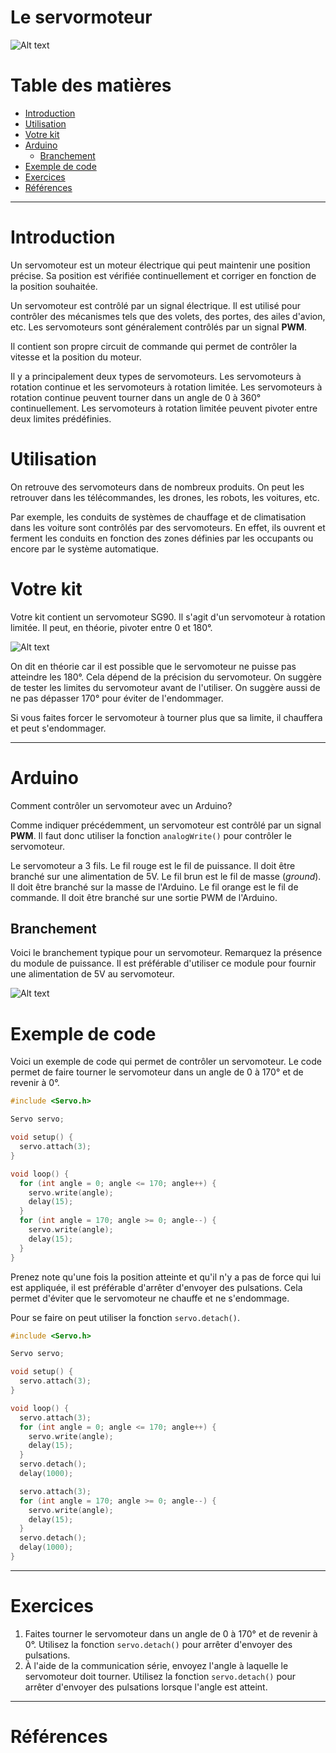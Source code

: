 # Le servormoteur <!-- omit in toc -->

![Alt text](c07_servo/servo-samples.jpg)

# Table des matières <!-- omit in toc -->
- [Introduction](#introduction)
- [Utilisation](#utilisation)
- [Votre kit](#votre-kit)
- [Arduino](#arduino)
  - [Branchement](#branchement)
- [Exemple de code](#exemple-de-code)
- [Exercices](#exercices)
- [Références](#références)

---

# Introduction
Un servomoteur est un moteur électrique qui peut maintenir une position précise. Sa position est vérifiée continuellement et corriger en fonction de la position souhaitée.

Un servomoteur est contrôlé par un signal électrique. Il est utilisé pour contrôler des mécanismes tels que des volets, des portes, des ailes d'avion, etc. Les servomoteurs sont généralement contrôlés par un signal **PWM**.

Il contient son propre circuit de commande qui permet de contrôler la vitesse et la position du moteur.

Il y a principalement deux types de servomoteurs. Les servomoteurs à rotation continue et les servomoteurs à rotation limitée. Les servomoteurs à rotation continue peuvent tourner dans un angle de 0 à 360° continuellement. Les servomoteurs à rotation limitée peuvent pivoter entre deux limites prédéfinies.

# Utilisation
On retrouve des servomoteurs dans de nombreux produits. On peut les retrouver dans les télécommandes, les drones, les robots, les voitures, etc.

Par exemple, les conduits de systèmes de chauffage et de climatisation dans les voiture sont contrôlés par des servomoteurs. En effet, ils ouvrent et ferment les conduits en fonction des zones définies par les occupants ou encore par le système automatique.

# Votre kit
Votre kit contient un servomoteur SG90. Il s'agit d'un servomoteur à rotation limitée. Il peut, en théorie, pivoter entre 0 et 180°.

![Alt text](sg90.jpg)

On dit en théorie car il est possible que le servomoteur ne puisse pas atteindre les 180°. Cela dépend de la précision du servomoteur. On suggère de tester les limites du servomoteur avant de l'utiliser. On suggère aussi de ne pas dépasser 170° pour éviter de l'endommager.

Si vous faites forcer le servomoteur à tourner plus que sa limite, il chauffera et peut s'endommager.

---

# Arduino
Comment contrôler un servomoteur avec un Arduino?

Comme indiquer précédemment, un servomoteur est contrôlé par un signal **PWM**. Il faut donc utiliser la fonction `analogWrite()` pour contrôler le servomoteur.

Le servomoteur a 3 fils. Le fil rouge est le fil de puissance. Il doit être branché sur une alimentation de 5V. Le fil brun est le fil de masse (*ground*). Il doit être branché sur la masse de l'Arduino. Le fil orange est le fil de commande. Il doit être branché sur une sortie PWM de l'Arduino.

## Branchement
Voici le branchement typique pour un servomoteur. Remarquez la présence du module de puissance. Il est préférable d'utiliser ce module pour fournir une alimentation de 5V au servomoteur.

![Alt text](branchement_servo_bb.svg)

# Exemple de code
Voici un exemple de code qui permet de contrôler un servomoteur. Le code permet de faire tourner le servomoteur dans un angle de 0 à 170° et de revenir à 0°.

```cpp
#include <Servo.h>

Servo servo;

void setup() {
  servo.attach(3);
}

void loop() {
  for (int angle = 0; angle <= 170; angle++) {
    servo.write(angle);
    delay(15);
  }
  for (int angle = 170; angle >= 0; angle--) {
    servo.write(angle);
    delay(15);
  }
}
```

Prenez note qu'une fois la position atteinte et qu'il n'y a pas de force qui lui est appliquée, il est préférable d'arrêter d'envoyer des pulsations. Cela permet d'éviter que le servomoteur ne chauffe et ne s'endommage.

Pour se faire on peut utiliser la fonction `servo.detach()`.

```cpp
#include <Servo.h>

Servo servo;

void setup() {
  servo.attach(3);
}

void loop() {
  servo.attach(3);
  for (int angle = 0; angle <= 170; angle++) {
    servo.write(angle);
    delay(15);
  }
  servo.detach();
  delay(1000);

  servo.attach(3);
  for (int angle = 170; angle >= 0; angle--) {
    servo.write(angle);
    delay(15);
  }
  servo.detach();
  delay(1000);
}
```

---

# Exercices
1. Faites tourner le servomoteur dans un angle de 0 à 170° et de revenir à 0°. Utilisez la fonction `servo.detach()` pour arrêter d'envoyer des pulsations.
2. À l'aide de la communication série, envoyez l'angle à laquelle le servomoteur doit tourner. Utilisez la fonction `servo.detach()` pour arrêter d'envoyer des pulsations lorsque l'angle est atteint.

---

# Références